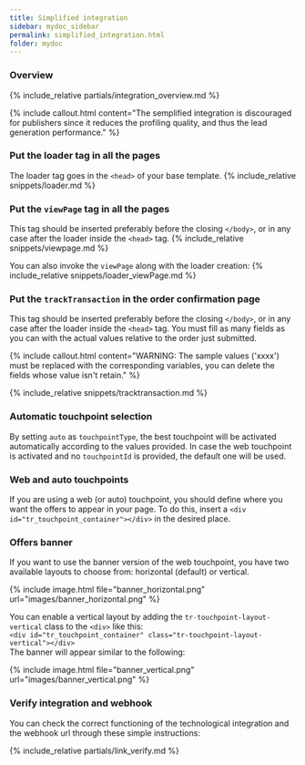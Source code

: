 ```yaml
---
title: Simplified integration
sidebar: mydoc_sidebar
permalink: simplified_integration.html
folder: mydoc
---
```


### Overview
{% include_relative partials/integration_overview.md %}

{% include callout.html content="The semplified integration is discouraged for publishers since it reduces the profiling quality, and thus the lead generation performance." %}

### Put the loader tag in all the pages
The loader tag goes in the `<head>` of your base template.
{% include_relative snippets/loader.md %}

### Put the `viewPage` tag in all the pages
This tag should be inserted preferably before the closing `</body>`, or in any case after the loader inside the `<head>` tag.
{% include_relative snippets/viewpage.md %}

You can also invoke the `viewPage` along with the loader creation:
{% include_relative snippets/loader_viewPage.md %}

### Put the `trackTransaction` in the order confirmation page
This tag should be inserted preferably before the closing `</body>`, or in any case after the loader inside the `<head>` tag.
You must fill as many fields as you can with the actual values relative to the order just submitted.

{% include callout.html content="WARNING: The sample values ('xxxx') must be replaced with the corresponding variables, you can delete the fields whose value isn't retain." %}

{% include_relative snippets/tracktransaction.md %}

### Automatic touchpoint selection
By setting `auto` as `touchpointType`, the best touchpoint will be activated automatically according to the values provided. In case the web touchpoint is activated and no `touchpointId` is provided, the default one will be used.

### Web and auto touchpoints
If you are using a web (or auto) touchpoint, you should define where you want the offers to appear in your page.
To do this, insert a `<div id="tr_touchpoint_container"></div>` in the desired place.

### Offers banner
If you want to use the banner version of the web touchpoint, you have two available layouts to choose from: horizontal (default) or vertical.

{% include image.html file="banner_horizontal.png" url="images/banner_horizontal.png" %}

You can enable a vertical layout by adding the `tr-touchpoint-layout-vertical` class to the `<div>` like this:<br>
 `<div id="tr_touchpoint_container" class="tr-touchpoint-layout-vertical"></div>` <br>
The banner will appear similar to the following:

{% include image.html file="banner_vertical.png" url="images/banner_vertical.png" %}

### Verify integration and webhook

You can check the correct functioning of the technological integration and the webhook url through these simple instructions:

{% include_relative partials/link_verify.md %}